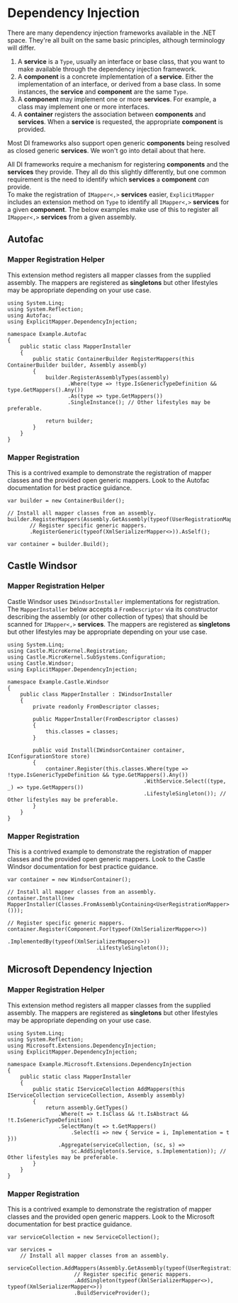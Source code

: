 # Dependency Injection

There are many dependency injection frameworks available in the .NET space. They're all built on the same basic principles, although terminology will differ.

1. A **service** is a `Type`, usually an interface or base class, that you want to make available through the dependency injection framework.
1. A **component** is a concrete implementation of a **service**. Either the implementation of an interface, or derived from a base class. In some instances, the **service** and **component** are the same `Type`. 
1. A **component** may implement one or more **services**. For example, a class may implement one or more interfaces.
1. A **container** registers the association between **components** and **services**. When a **service** is requested, the appropriate **component** is provided.

Most DI frameworks also support open generic **components** being resolved as closed generic **services**. We won't go into detail about that here.

All DI frameworks require a mechanism for registering **components** and the **services** they provide. They all do this slightly differently, but one common requirement is the need to identify which **services** a **component** *can* provide.  
To make the registration of `IMapper<,>` **services** easier, `ExplicitMapper` includes an extension method on `Type` to identify all `IMapper<,>` **services** for a given **component**. The below examples make use of this to register all `IMapper<,>` **services** from a given assembly.

## Autofac

### Mapper Registration Helper
This extension method registers all mapper classes from the supplied assembly. The mappers are registered as **singletons** but other lifestyles may be appropriate depending on your use case.
```
using System.Linq;
using System.Reflection;
using Autofac;
using ExplicitMapper.DependencyInjection;

namespace Example.Autofac
{
    public static class MapperInstaller
    {
        public static ContainerBuilder RegisterMappers(this ContainerBuilder builder, Assembly assembly)
        {
            builder.RegisterAssemblyTypes(assembly)
                   .Where(type => !type.IsGenericTypeDefinition && type.GetMappers().Any())
                   .As(type => type.GetMappers())
                   .SingleInstance(); // Other lifestyles may be preferable.

            return builder;
        }
    }
}
```

### Mapper Registration
This is a contrived example to demonstrate the registration of mapper classes and the provided open generic mappers. Look to the Autofac documentation for best practice guidance. 
```
var builder = new ContainerBuilder();

// Install all mapper classes from an assembly.
builder.RegisterMappers(Assembly.GetAssembly(typeof(UserRegistrationMapper)))
       // Register specific generic mappers.
       .RegisterGeneric(typeof(XmlSerializerMapper<>)).AsSelf();

var container = builder.Build();
```

## Castle Windsor

### Mapper Registration Helper
Castle Windsor uses `IWindsorInstaller` implementations for registration. The `MapperInstaller` below accepts a `FromDescriptor` via its constructor describing the assembly (or other collection of types) that should be scanned for `IMapper<,>` **services**. The mappers are registered as **singletons** but other lifestyles may be appropriate depending on your use case.
```
using System.Linq;
using Castle.MicroKernel.Registration;
using Castle.MicroKernel.SubSystems.Configuration;
using Castle.Windsor;
using ExplicitMapper.DependencyInjection;

namespace Example.Castle.Windsor
{
    public class MapperInstaller : IWindsorInstaller
    {
        private readonly FromDescriptor classes;

        public MapperInstaller(FromDescriptor classes)
        {
            this.classes = classes;
        }

        public void Install(IWindsorContainer container, IConfigurationStore store)
        {
            container.Register(this.classes.Where(type => !type.IsGenericTypeDefinition && type.GetMappers().Any())
                                           .WithService.Select((type, _) => type.GetMappers())
                                           .LifestyleSingleton()); // Other lifestyles may be preferable.
        }
    }
}
```

### Mapper Registration
This is a contrived example to demonstrate the registration of mapper classes and the provided open generic mappers. Look to the Castle Windsor documentation for best practice guidance. 
```
var container = new WindsorContainer();

// Install all mapper classes from an assembly.
container.Install(new MapperInstaller(Classes.FromAssemblyContaining<UserRegistrationMapper>()));

// Register specific generic mappers.
container.Register(Component.For(typeof(XmlSerializerMapper<>))
                            .ImplementedBy(typeof(XmlSerializerMapper<>))
                            .LifestyleSingleton());
```
## Microsoft Dependency Injection

### Mapper Registration Helper
This extension method registers all mapper classes from the supplied assembly. The mappers are registered as **singletons** but other lifestyles may be appropriate depending on your use case.
```
using System.Linq;
using System.Reflection;
using Microsoft.Extensions.DependencyInjection;
using ExplicitMapper.DependencyInjection;

namespace Example.Microsoft.Extensions.DependencyInjection
{
    public static class MapperInstaller
    {
        public static IServiceCollection AddMappers(this IServiceCollection serviceCollection, Assembly assembly)
        {
            return assembly.GetTypes()
                .Where(t => t.IsClass && !t.IsAbstract && !t.IsGenericTypeDefinition)
                .SelectMany(t => t.GetMappers()
                    .Select(i => new { Service = i, Implementation = t }))
                .Aggregate(serviceCollection, (sc, s) => 
                    sc.AddSingleton(s.Service, s.Implementation)); // Other lifestyles may be preferable.
        }
    }
}
```

### Mapper Registration
This is a contrived example to demonstrate the registration of mapper classes and the provided open generic mappers. Look to the Microsoft documentation for best practice guidance. 
```
var serviceCollection = new ServiceCollection();

var services = 
    // Install all mapper classes from an assembly.
    serviceCollection.AddMappers(Assembly.GetAssembly(typeof(UserRegistrationMapper)))
                     // Register specific generic mappers.
                     .AddSingleton(typeof(XmlSerializerMapper<>), typeof(XmlSerializerMapper<>))
                     .BuildServiceProvider();
```